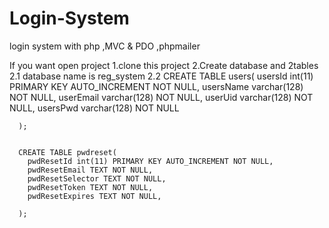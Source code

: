 # Login-System
login system with php ,MVC &amp; PDO ,phpmailer

If you want open project
1.clone this project
2.Create database and 2tables
 2.1 database name is reg_system
 2.2
      CREATE TABLE users(
          usersId int(11) PRIMARY KEY AUTO_INCREMENT NOT NULL,
          usersName varchar(128) NOT NULL,
          userEmail varchar(128) NOT NULL,
          userUid varchar(128) NOT NULL,
          usersPwd varchar(128) NOT NULL
      
      );
      
      
      CREATE TABLE pwdreset(
        pwdResetId int(11) PRIMARY KEY AUTO_INCREMENT NOT NULL,
        pwdResetEmail TEXT NOT NULL,
        pwdResetSelector TEXT NOT NULL,
        pwdResetToken TEXT NOT NULL,
        pwdResetExpires TEXT NOT NULL,
      
      );
      
      
      
      
